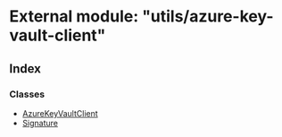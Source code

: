 # External module: "utils/azure-key-vault-client"

## Index

### Classes

* [AzureKeyVaultClient](../classes/_utils_azure_key_vault_client_.azurekeyvaultclient.md)
* [Signature](../classes/_utils_azure_key_vault_client_.signature.md)
